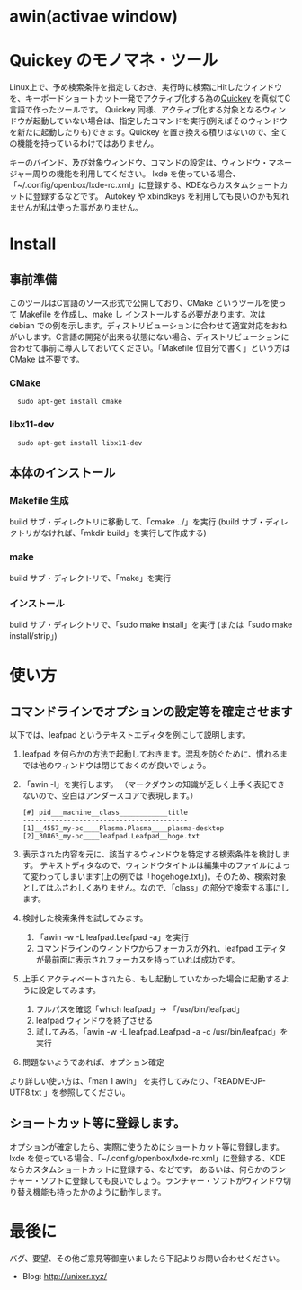 awin(activae window)
==========

# Quickey のモノマネ・ツール
Linux上で、予め検索条件を指定しておき、実行時に検索にHitしたウィンドウを、キーボードショートカット一発でアクティブ化する為の[Quickey](https://github.com/m-yamashita/quickey.py) を真似てC言語で作ったツールです。
Quickey 同様、アクティブ化する対象となるウィンドウが起動していない場合は、指定したコマンドを実行(例えばそのウィンドウを新たに起動したりも)できます。Quickey を置き換える積りはないので、全ての機能を持っているわけではありません。

キーのバインド、及び対象ウィンドウ、コマンドの設定は、ウィンドウ・マネージャー周りの機能を利用してください。
lxde を使っている場合、「~/.config/openbox/lxde-rc.xml」に登録する、KDEならカスタムショートカットに登録するなどです。
Autokey や xbindkeys を利用しても良いのかも知れませんが私は使った事がありません。


# Install

## 事前準備

このツールはC言語のソース形式で公開しており、CMake というツールを使って Makefile を作成し、make し インストールする必要があります。次は debian での例を示します。ディストリビューションに合わせて適宜対応をおねがいします。C言語の開発が出来る状態にない場合、ディストリビューションに合わせて事前に導入しておいてください。「Makefile 位自分で書く」という方は CMake は不要です。

### CMake
      sudo apt-get install cmake


### libx11-dev
      sudo apt-get install libx11-dev


## 本体のインストール

### Makefile 生成

build サブ・ディレクトリに移動して、「cmake ../」を実行
 (build サブ・ディレクトリがなければ、「mkdir build」を実行して作成する)

### make

build サブ・ディレクトリで、「make」を実行


### インストール

build サブ・ディレクトリで、「sudo make install」を実行
(または「sudo make install/strip」) 



# 使い方

## コマンドラインでオプションの設定等を確定させます
以下では、leafpad というテキストエディタを例にして説明します。

1. leafpad を何らかの方法で起動しておきます。混乱を防ぐために、慣れるまでは他のウィンドウは閉じておくのが良いでしょう。

2. 「awin -l」を実行します。
    （マークダウンの知識が乏しく上手く表記できないので、空白はアンダースコアで表現します。）

      `[#] pid___machine__class____________title`<br>
      `-----------------------------------------`<br>
      `[1]__4557_my-pc____Plasma.Plasma____plasma-desktop`<br>
      `[2]_30863_my-pc____leafpad.Leafpad__hoge.txt`<br>

3. 表示された内容を元に、該当するウィンドウを特定する検索条件を検討します。
   テキストディタなので、ウィンドウタイトルは編集中のファイルによって変わってしまいます(上の例では「hogehoge.txt」)。そのため、検索対象としてはふさわしくありません。なので、「class」の部分で検索する事にします。

4. 検討した検索条件を試してみます。
    1. 「awin -w -L leafpad.Leafpad -a」を実行
    2. コマンドラインのウィンドウからフォーカスが外れ、leafpad エディタが最前面に表示されフォーカスを持っていれば成功です。

5. 上手くアクティベートされたら、もし起動していなかった場合に起動するように設定してみます。
    1. フルパスを確認「which leafpad」-> 「/usr/bin/leafpad」
    2. leafpad ウィンドウを終了させる
    3. 試してみる。「awin -w -L leafpad.Leafpad -a -c /usr/bin/leafpad」を実行

6. 問題ないようであれば、オプション確定

より詳しい使い方は、「man 1 awin」 を実行してみたり、「README-JP-UTF8.txt 」を参照してください。

## ショートカット等に登録します。
オプションが確定したら、実際に使うためにショートカット等に登録します。
lxde を使っている場合、「~/.config/openbox/lxde-rc.xml」に登録する、KDE ならカスタムショートカットに登録する、などです。
あるいは、何らかのランチャー・ソフトに登録しても良いでしょう。ランチャー・ソフトがウィンドウ切り替え機能も持ったかのように動作します。


# 最後に

バグ、要望、その他ご意見等御座いましたら下記よりお問い合わせください。

- Blog: http://unixer.xyz/

